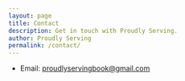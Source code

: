 ```yaml
---
layout: page
title: Contact
description: Get in touch with Proudly Serving.
author: Proudly Serving
permalink: /contact/
---
```


* Email: <proudlyservingbook@gmail.com>
